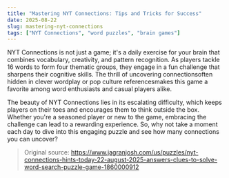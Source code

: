 ```yaml
---
title: "Mastering NYT Connections: Tips and Tricks for Success"
date: 2025-08-22
slug: mastering-nyt-connections
tags: ["NYT Connections", "word puzzles", "brain games"]
---
```


NYT Connections is not just a game; it's a daily exercise for your brain that combines vocabulary, creativity, and pattern recognition. As players tackle 16 words to form four thematic groups, they engage in a fun challenge that sharpens their cognitive skills. The thrill of uncovering connectionsoften hidden in clever wordplay or pop culture referencesmakes this game a favorite among word enthusiasts and casual players alike.

The beauty of NYT Connections lies in its escalating difficulty, which keeps players on their toes and encourages them to think outside the box. Whether you're a seasoned player or new to the game, embracing the challenge can lead to a rewarding experience. So, why not take a moment each day to dive into this engaging puzzle and see how many connections you can uncover?
> Original source: https://www.jagranjosh.com/us/puzzles/nyt-connections-hints-today-22-august-2025-answers-clues-to-solve-word-search-puzzle-game-1860000912